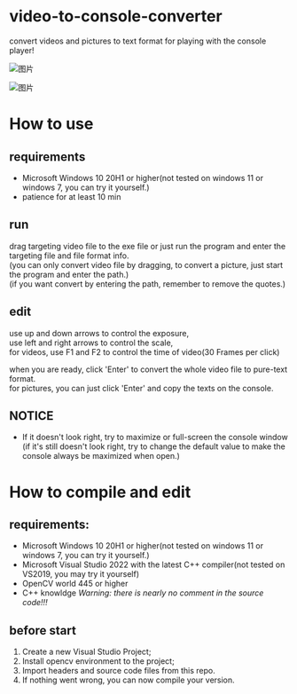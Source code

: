 # video-to-console-converter
convert videos and pictures to text format for playing with the console player!  

![图片](https://user-images.githubusercontent.com/68136140/221356746-3bccab42-b94e-48cc-a223-77ddc40fb923.png)

![图片](https://user-images.githubusercontent.com/68136140/221356662-92c914b5-cf98-4daf-bd9d-a74ee894127b.png)


# How to use
## requirements
- Microsoft Windows 10 20H1 or higher(not tested on windows 11 or windows 7, you can try it yourself.)
- patience for at least 10 min

## run
drag targeting video file to the exe file or just run the program and enter the targeting file and file format info.  
(you can only convert video file by dragging, to convert a picture, just start the program and enter the path.)  
(if you want convert by entering the path, remember to remove the quotes.)
  
## edit
use up and down arrows to control the exposure,  
use left and right arrows to control the scale,  
for videos, use F1 and F2 to control the time of video(30 Frames per click)  
  
when you are ready, click 'Enter' to convert the whole video file to pure-text format.  
for pictures, you can just click 'Enter' and copy the texts on the console.  
  
## NOTICE
- If it doesn't look right, try to maximize or full-screen the console window  
(if it's still doesn't look right, try to change the default value to make the console always be maximized when open.)  
  
# How to compile and edit
## requirements:  
- Microsoft Windows 10 20H1 or higher(not tested on windows 11 or windows 7, you can try it yourself.)
- Microsoft Visual Studio 2022 with the latest C++ compiler(not tested on VS2019, you may try it yourself)
- OpenCV world 445 or higher
- C++ knowldge
*Warning: there is nearly no comment in the source code!!!*  
  
## before start
1. Create a new Visual Studio Project;
2. Install opencv environment to the project;
3. Import headers and source code files from this repo.
4. If nothing went wrong, you can now compile your version.
